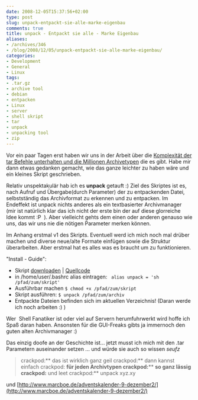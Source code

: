 ```yaml
---
date: 2008-12-05T15:37:56+02:00
type: post
slug: unpack-entpackt-sie-alle-marke-eigenbau
comments: true
title: unpack - Entpackt sie alle - Marke Eigenbau
aliases:
- /archives/346
- /blog/2008/12/05/unpack-entpackt-sie-alle-marke-eigenbau/
categories:
- Development
- General
- Linux
tags:
- .tar.gz
- archive tool
- debian
- entpacken
- Linux
- server
- shell skript
- tar
- unpack
- unpacking tool
- zip
---
```

Vor ein paar Tagen erst haben wir uns in der Arbeit über die [Komplexität
der tar Befehle unterhalten und die Millionen
Archivetypen](http://www.linux-fuer-alle.de/doc_show.php?docid=76) die es
gibt. Habe mir dann etwas gedanken gemacht, wie das ganze leichter zu haben
wäre und ein kleines Skript geschrieben.

Relativ unspektakulär hab ich es **unpack** getauft :) Ziel des Skriptes
ist es, nach Aufruf und Übergabe(durch Parameter) der zu entpackenden
Datei, selbstständig das Archivformat zu erkennen und zu entpacken. Im
Endeffekt ist unpack nichts anderes als ein textbasierter Archivmanager
(mir ist natürlich klar das ich nicht der erste bin der auf diese
glorreiche Idee kommt :P  ). Aber vielleicht gehts dem einen oder anderen
genauso wie uns, das wir uns nie die nötigen Parameter merken können.

Im Anhang erstmal v1 des Skripts. Eventuell werd ich mich noch mal drüber
machen und diverse neue/alte Formate einfügen sowie die Struktur
überarbeiten. Aber erstmal hat es alles was es braucht um zu funktionieren.

"Install - Guide":

  * Skript [downloaden](http://zwetschge.org/unpack/) |
    [Quellcode](http://paste.pocoo.org/show/93956/)
  * in /home/user/.bashrc alias eintragen:
  ` alias unpack = 'sh /pfad/zum/skript'`
  * Ausführbar machen
  `$ chmod +x /pfad/zum/skript`
  * Skript ausführen:
  `$ unpack /pfad/zum/archiv`
  * Entpackte Dateien befinden sich im aktuellen Verzeichnis! (Daran werde
    ich noch arbeiten :) )

Wer  Shell Fanatiker ist oder viel auf Servern herumfuhrwerkt wird hoffe
ich Spaß daran haben. Ansonsten für die GUI-Freaks gibts ja immernoch den
guten alten Archivmanager :)

Das einzig doofe an der Geschichte ist... jetzt musst ich mich mit den .tar
Parametern auseinander setzen ... und würde sie auch so wissen *seufz*

> crackpod:** das ist wirklich ganz geil
> crackpod:** dann kannst einfach
> crackpod: **für jeden Archivtypen
> crackpod:**** **so ganz lässig
> crackpod:** und leet
> crackpod:** unpack xyz.xy

und [http://www.marcboe.de/adventskalender-9-dezember2/](http://www.marcboe.de/adventskalender-9-dezember2/)
